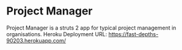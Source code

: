 # Project Manager
 Project Manager is a struts 2 app for typical project management in organisations.
 Heroku Deployment URL:
 https://fast-depths-90203.herokuapp.com/
